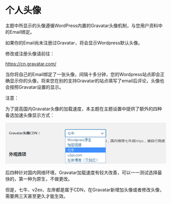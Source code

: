 # 个人头像

主题中所显示的头像遵循WordPress内置的Gravatar头像机制，与您用户资料中的Email绑定。

如果你的Email尚未注册过Gravatar，将会显示Wordpress默认头像。

修改或注册头像请前往：

https://cn.gravatar.com/

当你将自己的Email绑定了一张头像，间隔十多分钟，您的Wordpress站点即会正确显示你的头像，将来您在别的支持Gravatar的站点填写了email后评论，头像也会按照Gravatar设置的显示。

 

注意：

为了提高国内Gravatar头像的加载速度，本主题在主题设置中提供了额外的四种备选加速头像显示方式：

![img](..\assets\gravatar_settings.png)

后四种针对国内网络环境，Gravatar加载速度有较大改善，可以一一测试选择最快的，第一种为原生，不做更改。

但是，七牛、v2ex、左岸都是属于CDN，在Gravatar新增加头像或者修改头像，需要两三天甚至更久才能生效。